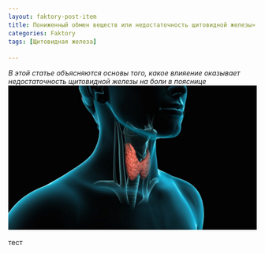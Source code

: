 ```yaml
---
layout: faktory-post-item
title: Пониженный обмен веществ или недостаточность щитовидной железы»
categories: Faktory
tags: [Щитовидная железа]

---
```

*В этой статье объясняются основы того, какое влияение оказывает недостаточность щитовидной железы на боли в пояснице*
![поясница](/images/factory/t4/shitovidnaya.jpg)

тест
